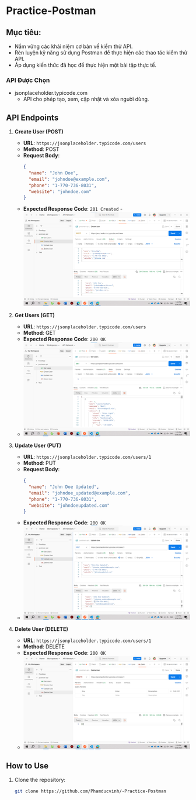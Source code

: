 # Practice-Postman

## Mục tiêu:
- Nắm vững các khái niệm cơ bản về kiểm thử API.
- Rèn luyện kỹ năng sử dụng Postman để thực hiện các thao tác kiểm thử API.
- Áp dụng kiến thức đã học để thực hiện một bài tập thực tế.
### API Được Chọn
- jsonplaceholder.typicode.com
    + API cho phép tạo, xem, cập nhật và xóa người dùng.
## API Endpoints
1. **Create User (POST)**
   - **URL**: `https://jsonplaceholder.typicode.com/users`
   - **Method**: POST
   - **Request Body**:
     ```json
     {
       "name": "John Doe",
       "email": "johndoe@example.com",
       "phone": "1-770-736-8031",
       "website": "johndoe.com"
     }
     ```
   - **Expected Response Code**: `201 Created`
   -![alt text](image-1.png)

2. **Get Users (GET)**
   - **URL**: `https://jsonplaceholder.typicode.com/users`
   - **Method**: GET
   - **Expected Response Code**: `200 OK`
   - ![alt text](image.png)

3. **Update User (PUT)**
   - **URL**: `https://jsonplaceholder.typicode.com/users/1`
   - **Method**: PUT
   - **Request Body**:
     ```json
     {
       "name": "John Doe Updated",
       "email": "johndoe_updated@example.com",
       "phone": "1-770-736-8031",
       "website": "johndoeupdated.com"
     }
     ```
   - **Expected Response Code**: `200 OK`
   - ![alt text](image-2.png)

4. **Delete User (DELETE)**
   - **URL**: `https://jsonplaceholder.typicode.com/users/1`
   - **Method**: DELETE
   - **Expected Response Code**: `200 OK`
   - ![alt text](image-3.png)

## How to Use
1. Clone the repository:
   ```bash
   git clone https://github.com/Phamducvinh/-Practice-Postman
